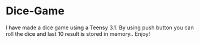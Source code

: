 # Dice-Game
I have made a dice game using a Teensy 3.1. By using push button you can roll the dice and last 10 result is stored in memory..
Enjoy!
